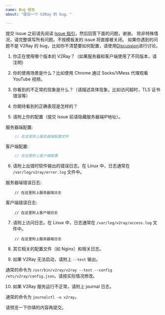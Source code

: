 ```yaml
---
name: Bug 报告
about: "提交一个 V2Ray 的 bug。"

---
```


提交 Issue 之前请先阅读 [Issue 指引](https://github.com/v2ray/v2ray-core/blob/master/.github/SUPPORT.md)，然后回答下面的问题，谢谢。
除非特殊情况，请完整填写所有问题。不按模板发的 issue 将直接被关闭。
如果你遇到的问题不是 V2Ray 的 bug，比如你不清楚要如何配置，请使用[Discussion](https://github.com/v2ray/discussion/issues)进行讨论。

1)  你正在使用哪个版本的 V2Ray？（如果服务器和客户端使用了不同版本，请注明）

2)  你的使用场景是什么？比如使用 Chrome 通过 Socks/VMess 代理观看 YouTube 视频。

3)  你看到的不正常的现象是什么？（请描述具体现象，比如访问超时，TLS 证书错误等）

4)  你期待看到的正确表现是怎样的？

5)  请附上你的配置（提交 Issue 前请隐藏服务器端IP地址）。

服务器端配置:
```javascript
    // 在这里附上服务器端配置文件
```

客户端配置:
```javascript
    // 在这里附上客户端配置
```

6)  请附上出错时软件输出的错误日志。在 Linux 中，日志通常在 `/var/log/v2ray/error.log` 文件中。

服务器端错误日志:
```
    // 在这里附上服务器端日志
```

客户端错误日志:
```
    // 在这里附上客户端日志
```

7) 请附上访问日志。在 Linux 中，日志通常在 `/var/log/v2ray/access.log` 文件中。
```
    // 在这里附上服务器端日志
```

8) 其它相关的配置文件（如 Nginx）和相关日志。

9) 如果 V2Ray 无法启动，请附上 `--test` 输出。

通常的命令为 `/usr/bin/v2ray/v2ray --test --config /etc/v2ray/config.json`。请按实际情况修改。

10) 如果 V2Ray 服务运行不正常，请附上 journal 日志。

通常的命令为 `journalctl -u v2ray`。

请预览一下你填的内容再提交。
